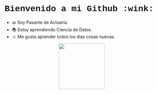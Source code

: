 <h1 style = "font-family:courier,arial,helvética;">
Bienvenido a mi Github :wink:
</h1>

* :bar_chart: Soy Pasante de Actuaría.
* :books: Estoy aprendiendo Ciencia de Datos.
* :relaxed: Me gusta aprender todos los dias cosas nuevas.


<p align = "center" > <img src="https://i.pinimg.com/originals/36/cd/91/36cd9122a883ea280abd5a6ca2369f89.gif" width="150" height="150" align = "center"> </p>
<!--
**GeovaniRA/GeovaniRA** is a ✨ _special_ ✨ repository because its `README.md` (this file) appears on your GitHub profile.

Here are some ideas to get you started:

- 🔭 I’m currently working on ...
- 🌱 I’m currently learning ...
- 👯 I’m looking to collaborate on ...
- 🤔 I’m looking for help with ...
- 💬 Ask me about ...
- 📫 How to reach me: ...
- 😄 Pronouns: ...
- ⚡ Fun fact: ...
-->
